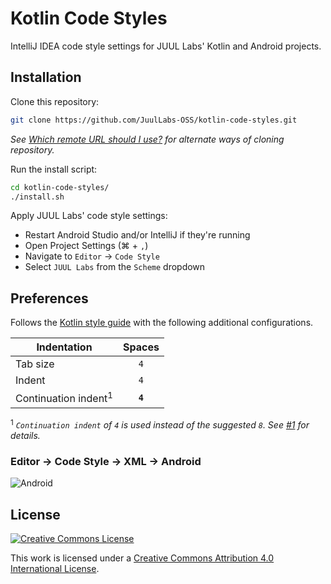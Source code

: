 # Kotlin Code Styles

IntelliJ IDEA code style settings for JUUL Labs' Kotlin and Android projects.

## Installation

Clone this repository:

```bash
git clone https://github.com/JuulLabs-OSS/kotlin-code-styles.git
```

_See [Which remote URL should I use?] for alternate ways of cloning repository._

Run the install script:

```bash
cd kotlin-code-styles/
./install.sh
```

Apply JUUL Labs' code style settings:

 - Restart Android Studio and/or IntelliJ if they're running
 - Open Project Settings (⌘ + `,`)
 - Navigate to `Editor` → `Code Style`
 - Select `JUUL Labs` from the `Scheme` dropdown

## Preferences

Follows the [Kotlin style guide] with the following additional configurations.

| Indentation                     | Spaces  |
|---------------------------------|:-------:|
| Tab size                        | `4`     |
| Indent                          | `4`     |
| Continuation indent<sup>1</sup> | **`4`** |

<sup>1</sup> _`Continuation indent` of `4` is used instead of the suggested `8`.
See [#1] for details._

### Editor → Code Style → XML → Android

![Android](artwork/codestyles/xml/android.png)

## License

[![Creative Commons License](https://i.creativecommons.org/l/by/4.0/80x15.png)](http://creativecommons.org/licenses/by/4.0/)

This work is licensed under a [Creative Commons Attribution 4.0 International License](http://creativecommons.org/licenses/by/4.0/).


[Kotlin style guide]: https://developer.android.com/kotlin/style-guide
[#1]: https://github.com/JuulLabs-OSS/kotlin-code-styles/issues/1
[Which remote URL should I use?]: https://help.github.com/en/github/using-git/which-remote-url-should-i-use
